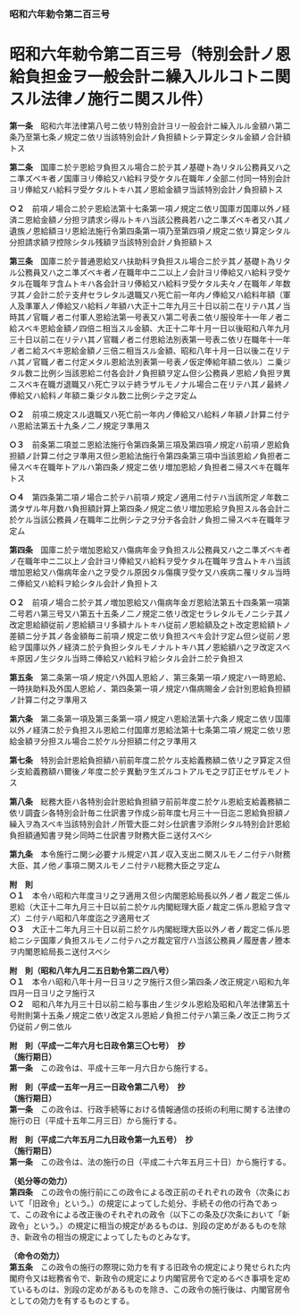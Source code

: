 ### 昭和六年勅令第二百三号  
# 昭和六年勅令第二百三号（特別会計ノ恩給負担金ヲ一般会計ニ繰入ルルコトニ関スル法律ノ施行ニ関スル件）  
  
**第一条**　昭和六年法律第八号ニ依リ特別会計ヨリ一般会計ニ繰入ルル金額ハ第二条乃至第七条ノ規定ニ依リ当該特別会計ノ負担額トシテ算定シタル金額ノ合計額トス  
  
**第二条**　国庫ニ於テ恩給ヲ負担スル場合ニ於テ其ノ基礎ト為リタル公務員又ハ之ニ準ズベキ者ノ国庫ヨリ俸給又ハ給料ヲ受ケタル在職年ノ全部ニ付同一特別会計ヨリ俸給又ハ給料ヲ受ケタルトキハ其ノ恩給金額ヲ当該特別会計ノ負担額トス  
  
**○２**　前項ノ場合ニ於テ恩給法第十七条第一項ノ規定ニ依リ国庫ガ国庫以外ノ経済ニ恩給金額ノ分担ヲ請求シ得ルトキハ当該公務員若ハ之ニ準ズベキ者又ハ其ノ遺族ノ恩給額ヨリ恩給法施行令第四条第一項乃至第四項ノ規定ニ依リ算定シタル分担請求額ヲ控除シタル残額ヲ当該特別会計ノ負担額トス  
  
**第三条**　国庫ニ於テ普通恩給又ハ扶助料ヲ負担スル場合ニ於テ其ノ基礎ト為リタル公務員又ハ之ニ準ズベキ者ノ在職年中ニ二以上ノ会計ヨリ俸給又ハ給料ヲ受ケタル在職年ヲ含ムトキハ各会計ヨリ俸給又ハ給料ヲ受ケタル夫々ノ在職年ノ年数ヲ其ノ会計ニ於テ支弁セラレタル退職又ハ死亡前一年内ノ俸給又ハ給料年額（軍人及準軍人ノ俸給又ハ給料ノ年額ハ大正十二年九月三十日以前ニ在リテハ其ノ当時其ノ官職ノ者ニ付軍人恩給法第一号表又ハ第二号表ニ依リ服役年十一年ノ者ニ給スベキ恩給金額ノ四倍ニ相当スル金額、大正十二年十月一日以後昭和八年九月三十日以前ニ在リテハ其ノ官職ノ者ニ付恩給法別表第一号表ニ依リ在職年十一年ノ者ニ給スベキ恩給金額ノ三倍ニ相当スル金額、昭和八年十月一日以後ニ在リテハ其ノ官職ノ者ニ付定メタル恩給法別表第一号表ノ仮定俸給年額ニ依ル）ニ乗ジタル数ニ比例シ当該恩給ニ付各会計ノ負担額ヲ定ム但シ公務員ノ恩給ノ負担ヲ異ニスベキ在職ガ退職又ハ死亡ヲ以テ終ラザルモノナル場合ニ在リテハ其ノ最終ノ俸給又ハ給料ノ年額ニ乗ジタル数ニ比例シテ之ヲ定ム  
  
**○２**　前項ニ規定スル退職又ハ死亡前一年内ノ俸給又ハ給料ノ年額ノ計算ニ付テハ恩給法第五十九条ノ二ノ規定ヲ準用ス  
  
**○３**　前条第二項並ニ恩給法施行令第四条第三項及第四項ノ規定ハ前項ノ恩給負担額ノ計算ニ付之ヲ準用ス但シ恩給法施行令第四条第三項中当該恩給ノ負担者ニ帰スベキ在職年トアルハ第四条ノ規定ニ依リ増加恩給ノ負担者ニ帰スベキ在職年トス  
  
**○４**　第四条第二項ノ場合ニ於テハ前項ノ規定ノ適用ニ付テハ当該所定ノ年数ニ満タザル年月数ハ負担額計算上第四条ノ規定ニ依リ増加恩給ヲ負担スル各会計ニ於ケル当該公務員ノ在職年ニ比例シテ之ヲ分チ各会計ノ負担ニ帰スベキ在職年ヲ定ム  
  
**第四条**　国庫ニ於テ増加恩給又ハ傷病年金ヲ負担スル公務員又ハ之ニ準ズベキ者ノ在職年中ニ二以上ノ会計ヨリ俸給又ハ給料ヲ受ケタル在職年ヲ含ムトキハ当該増加恩給又ハ傷病年金ハ之ヲ受クル原因タル傷痍ヲ受ケ又ハ疾病ニ罹リタル当時ニ俸給又ハ給料ヲ給シタル会計ノ負担トス  
  
**○２**　前項ノ場合ニ於テ其ノ増加恩給又ハ傷病年金ガ恩給法第五十四条第一項第二号若ハ第三号又ハ第五十五条ノ二ノ規定ニ依リ改定セラレタルモノニシテ其ノ改定恩給額従前ノ恩給額ヨリ多額ナルトキハ従前ノ恩給額及之ト改定恩給額トノ差額ニ分チ其ノ各金額毎ニ前項ノ規定ニ依リ負担スベキ会計ヲ定ム但シ従前ノ恩給ヲ国庫以外ノ経済ニ於テ負担シタルモノナルトキハ其ノ恩給額ハ之ヲ改定スベキ原因ノ生ジタル当時ニ俸給又ハ給料ヲ給シタル会計ニ於テ負担ス  
  
**第五条**　第二条第一項ノ規定ハ外国人恩給ノ、第三条第一項ノ規定ハ一時恩給、一時扶助料及外国人恩給ノ、第四条第一項ノ規定ハ傷病賜金ノ会計別恩給負担額ノ計算ニ付之ヲ準用ス  
  
**第六条**　第二条第一項及第三条第一項ノ規定ハ恩給法第十六条ノ規定ニ依リ国庫以外ノ経済ニ於テ負担スル恩給ニ付国庫ガ恩給法第十七条第二項ノ規定ニ依リ恩給金額ヲ分担スル場合ニ於ケル分担額ニ付之ヲ準用ス  
  
**第七条**　特別会計恩給負担額ハ前前年度ニ於ケル支給義務額ニ依リ之ヲ算定ス但シ支給義務額ハ爾後ノ年度ニ於テ異動ヲ生ズルコトアルモ之ヲ訂正セザルモノトス  
  
**第八条**　総務大臣ハ各特別会計恩給負担額ヲ前前年度ニ於ケル恩給支給義務額ニ依リ調査シ各特別会計毎ニ仕訳書ヲ作成シ前年度七月三十一日迄ニ恩給負担額ノ繰入ヲ為スベキ当該特別会計ノ所管大臣ニ対シ仕訳書ヲ添附シタル特別会計恩給負担額通知書ヲ発シ同時ニ仕訳書ヲ財務大臣ニ送付スベシ  
  
**第九条**　本令施行ニ関シ必要ナル規定ハ其ノ収入支出ニ関スルモノニ付テハ財務大臣、其ノ他ノ事項ニ関スルモノニ付テハ総務大臣之ヲ定ム  
  
**附　則**  
**○１**　本令ハ昭和六年度ヨリ之ヲ適用ス但シ内閣恩給局長以外ノ者ノ裁定ニ係ル恩給（大正十二年九月三十日以前ニ於ケル内閣総理大臣ノ裁定ニ係ル恩給ヲ含マズ）ニ付テハ昭和八年度迄之ヲ適用セズ  
**○３**　大正十二年九月三十日以前ニ於ケル内閣総理大臣以外ノ者ノ裁定ニ係ル恩給ニシテ国庫ノ負担スルモノニ付テハ之ガ裁定官庁ハ当該公務員ノ履歴書ノ謄本ヲ内閣恩給局長ニ送付スベシ  
  
**附　則（昭和八年九月二五日勅令第二四八号）**  
**○１**　本令ハ昭和八年十月一日ヨリ之ヲ施行ス但シ第四条ノ改正規定ハ昭和九年四月一日ヨリ之ヲ施行ス  
**○２**　昭和八年九月三十日以前ニ給与事由ノ生ジタル恩給及昭和八年法律第五十号附則第十五条ノ規定ニ依リ改定スル恩給ノ負担ニ付テハ第三条ノ改正ニ拘ラズ仍従前ノ例ニ依ル  
  
**附　則（平成一二年六月七日政令第三〇七号）　抄**  
**（施行期日）**  
**第一条**　この政令は、平成十三年一月六日から施行する。  
  
**附　則（平成一五年一月三一日政令第二八号）　抄**  
**（施行期日）**  
**第一条**　この政令は、行政手続等における情報通信の技術の利用に関する法律の施行の日（平成十五年二月三日）から施行する。  
  
**附　則（平成二六年五月二九日政令第一九五号）　抄**  
**（施行期日）**  
**第一条**　この政令は、法の施行の日（平成二十六年五月三十日）から施行する。  
  
**（処分等の効力）**  
**第四条**　この政令の施行前にこの政令による改正前のそれぞれの政令（次条において「旧政令」という。）の規定によってした処分、手続その他の行為であって、この政令による改正後のそれぞれの政令（以下この条及び次条において「新政令」という。）の規定に相当の規定があるものは、別段の定めがあるものを除き、新政令の相当の規定によってしたものとみなす。  
  
**（命令の効力）**  
**第五条**　この政令の施行の際現に効力を有する旧政令の規定により発せられた内閣府令又は総務省令で、新政令の規定により内閣官房令で定めるべき事項を定めているものは、別段の定めがあるものを除き、この政令の施行後は、内閣官房令としての効力を有するものとする。  
  
